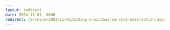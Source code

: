 ```yaml
---
layout: redirect
date: 2004-11-01 -0800
redirect: /archive/2004/11/02/adding-a-windows-service-description.aspx/
---
```

